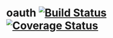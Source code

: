 oauth [![Build Status](https://travis-ci.org/hhimanshu/oauth.svg?branch=master)](https://travis-ci.org/hhimanshu/oauth) [![Coverage Status](https://coveralls.io/repos/hhimanshu/oauth/badge.png)](https://coveralls.io/r/hhimanshu/oauth)
=====
